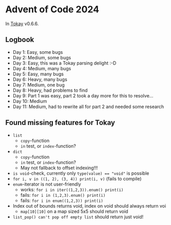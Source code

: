 # Advent of Code 2024

In [Tokay](https://tokay.dev) v0.6.6.

## Logbook

- Day 1: Easy, some bugs
- Day 2: Medium, some bugs
- Day 3: Easy, this was a Tokay parsing delight :-D
- Day 4: Medium, many bugs
- Day 5: Easy, many bugs
- Day 6: Heavy, many bugs
- Day 7: Medium, one bug
- Day 8: Heavy, had problems to find
- Day 9: Part 1 was easy, part 2 took a day more for this to resolve...
- Day 10: Medium
- Day 11: Medium, had to rewrite all for part 2 and needed some research

## Found missing features for Tokay

- `list`
  - `copy`-function
  - `in` test, or `index`-function?
- `dict`
  - `copy`-function
  - `in` test, or `index`-function?
  - May not fallback to offset indexing!!!
- `is void`-check, currently only `type(value) == "void"` is possible
- `for i, v in ((1, 2), (3, 4)) print(i, v)` (fails to compile)
- `enum`-iterator is not user-friendly
  - works: `for i in iter((1,2,3)).enum() print(i)`
  - fails: `for i in (1,2,3).enum() print(i)`
  - fails: `for i in enum((1,2,3)) print(i)`
- Index out of bounds returns void, index on void should always return voi
  - `map[10][10]` on a map sized 5x5 should return void
- `list_pop() can't pop off empty list` should return just void!
